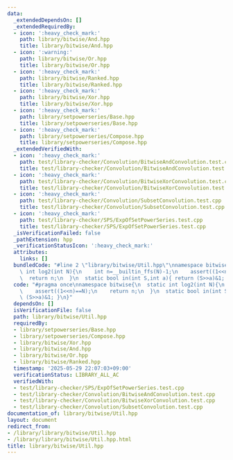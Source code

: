 ```yaml
---
data:
  _extendedDependsOn: []
  _extendedRequiredBy:
  - icon: ':heavy_check_mark:'
    path: library/bitwise/And.hpp
    title: library/bitwise/And.hpp
  - icon: ':warning:'
    path: library/bitwise/Or.hpp
    title: library/bitwise/Or.hpp
  - icon: ':heavy_check_mark:'
    path: library/bitwise/Ranked.hpp
    title: library/bitwise/Ranked.hpp
  - icon: ':heavy_check_mark:'
    path: library/bitwise/Xor.hpp
    title: library/bitwise/Xor.hpp
  - icon: ':heavy_check_mark:'
    path: library/setpowerseries/Base.hpp
    title: library/setpowerseries/Base.hpp
  - icon: ':heavy_check_mark:'
    path: library/setpowerseries/Compose.hpp
    title: library/setpowerseries/Compose.hpp
  _extendedVerifiedWith:
  - icon: ':heavy_check_mark:'
    path: test/library-checker/Convolution/BitwiseAndConvolution.test.cpp
    title: test/library-checker/Convolution/BitwiseAndConvolution.test.cpp
  - icon: ':heavy_check_mark:'
    path: test/library-checker/Convolution/BitwiseXorConvolution.test.cpp
    title: test/library-checker/Convolution/BitwiseXorConvolution.test.cpp
  - icon: ':heavy_check_mark:'
    path: test/library-checker/Convolution/SubsetConvolution.test.cpp
    title: test/library-checker/Convolution/SubsetConvolution.test.cpp
  - icon: ':heavy_check_mark:'
    path: test/library-checker/SPS/ExpOfSetPowerSeries.test.cpp
    title: test/library-checker/SPS/ExpOfSetPowerSeries.test.cpp
  _isVerificationFailed: false
  _pathExtension: hpp
  _verificationStatusIcon: ':heavy_check_mark:'
  attributes:
    links: []
  bundledCode: "#line 2 \"library/bitwise/Util.hpp\"\nnamespace bitwise{\n  static\
    \ int log2(int N){\n    int n=__builtin_ffs(N)-1;\n    assert((1<<n)==N);\n  \
    \  return n;\n  }\n  static bool in(int S,int a){ return (S>>a)&1; }\n}\n"
  code: "#pragma once\nnamespace bitwise{\n  static int log2(int N){\n    int n=__builtin_ffs(N)-1;\n\
    \    assert((1<<n)==N);\n    return n;\n  }\n  static bool in(int S,int a){ return\
    \ (S>>a)&1; }\n}"
  dependsOn: []
  isVerificationFile: false
  path: library/bitwise/Util.hpp
  requiredBy:
  - library/setpowerseries/Base.hpp
  - library/setpowerseries/Compose.hpp
  - library/bitwise/Xor.hpp
  - library/bitwise/And.hpp
  - library/bitwise/Or.hpp
  - library/bitwise/Ranked.hpp
  timestamp: '2025-05-29 22:07:03+09:00'
  verificationStatus: LIBRARY_ALL_AC
  verifiedWith:
  - test/library-checker/SPS/ExpOfSetPowerSeries.test.cpp
  - test/library-checker/Convolution/BitwiseAndConvolution.test.cpp
  - test/library-checker/Convolution/BitwiseXorConvolution.test.cpp
  - test/library-checker/Convolution/SubsetConvolution.test.cpp
documentation_of: library/bitwise/Util.hpp
layout: document
redirect_from:
- /library/library/bitwise/Util.hpp
- /library/library/bitwise/Util.hpp.html
title: library/bitwise/Util.hpp
---
```

